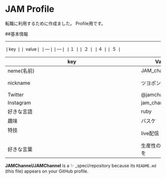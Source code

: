 
# JAM Profile

転職に利用するために作成ました。
Profile用です。



##基本情報
___

❘key ❘❘ value❘
❘‐‐‐❘❘‐‐‐❘
❘１ ❘❘ ２ ❘
❘４ ❘❘ ５ ❘




| key         | Value                | Options       |
| ------------------ | ------------------- | ----------------------- |
| neme(名前)          | JAM_channel        | 　　　　　　　　　　　　　　　　　　　　　　　             |
| nickname           | ツヨポン              | JAMさんでもOK 　　　　　　　　　　　　　　　　　　　　　　　　　|
| Twitter            |@jamchannel3 　       |                          |
| Instagram　　　　　　　　　　　　　　　　　　　　　| jam_channel0703    |                          |
| 好きな言語         　　　　　| ruby              |                          |
| 趣味          　　　　　　　　　　　　　| バスケ             | ミドルシュートが以上に得意      |
| 特技   　　　　　　　　　　　　　　　　　　　　　　　　　　| live配信           | 17liveで活動中             |
| 好きな言葉     　　　　　　　　　　　　| 生産性のある日々を   | マンガ：あひるの空参照            |





<!-- <a href="https://github.com/anuraghazra/github-readme-stats">
  <img align="left" src="https://github-readme-stats.vercel.app/api?username=RyujiOdaJP&show_icons=true&theme=cobalt" />
</a>
<a href="https://github.com/anuraghazra/github-readme-stats">
  <img align="left" src="https://github-readme-stats.vercel.app/api/top-langs/?username=RyujiOdaJP&theme=cobalt" />
</a>

<a href="https://github.com/RyujiOdaJP" target="_blank">
  <img src="https://grass-graph.moshimo.works/images/RyujiOdaJP.png?rotate=0">
</a>
<!-- -->
**JAMChannel/JAMChannel** is a ✨ _speci/repository because its `README.md` (this file) appears on your GitHub profile.



